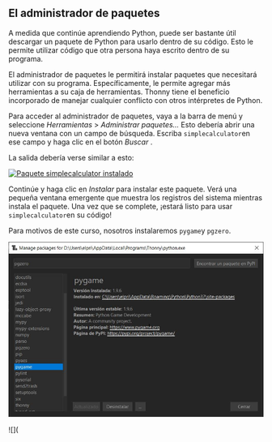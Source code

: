 ## El administrador de paquetes[](https://realpython.com/python-thonny/#the-package-manager "Enlace Permanente")

A medida que continúe aprendiendo Python, puede ser bastante útil descargar un paquete de Python para usarlo dentro de su código. Esto le permite utilizar código que otra persona haya escrito dentro de su programa.

El administrador de paquetes le permitirá instalar paquetes que necesitará utilizar con su programa. Específicamente, le permite agregar más herramientas a su caja de herramientas. Thonny tiene el beneficio incorporado de manejar cualquier conflicto con otros intérpretes de Python.

Para acceder al administrador de paquetes, vaya a la barra de menú y seleccione _Herramientas_ > _Administrar paquetes…_ Esto debería abrir una nueva ventana con un campo de búsqueda. Escriba `simplecalculator`en ese campo y haga clic en el botón _Buscar_ .

La salida debería verse similar a esto:

[![Paquete simplecalculator instalado](https://files.realpython.com/media/Screenshot_2018-10-11_23.22.41.544b108e9748.png)](https://files.realpython.com/media/Screenshot_2018-10-11_23.22.41.544b108e9748.png)

Continúe y haga clic en _Instalar_ para instalar este paquete. Verá una pequeña ventana emergente que muestra los registros del sistema mientras instala el paquete. Una vez que se complete, ¡estará listo para usar `simplecalculator`en su código!

Para motivos de este curso, nosotros instalaremos `pygame`y `pgzero`.

![](https://github.com/Ezzzzzzzzzzzzzz/Taller_PyG/blob/master/Intro/pygame.JPG)


![](
<!--stackedit_data:
eyJoaXN0b3J5IjpbLTc4MDk4MDc2LDQyOTUzMDEzOF19
-->